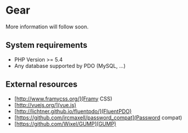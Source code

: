 # Gear
More information will follow soon.

## System requirements

*  PHP Version >= 5.4
*  Any database supported by PDO (MySQL, ...)

## External resources

* [http://www.framycss.org/](Framy CSS)
* [http://vuejs.org/](vue.js)
* [http://lichtner.github.io/fluentpdo/](FluentPDO)
* [https://github.com/ircmaxell/password_compat](Password compat)
* [https://github.com/Wixel/GUMP](GUMP)
